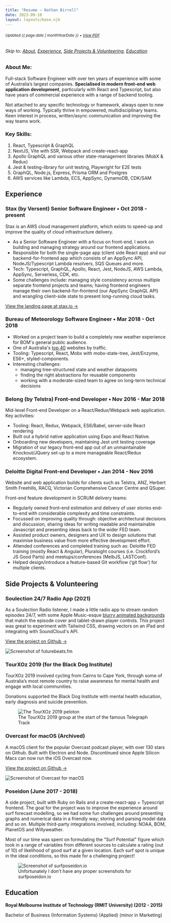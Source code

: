 ```yaml
---
title: "Resume — Nathan Birrell"
date: 2023-09-10
layout: layouts/base.njk
---
```


<!-- ***************************************************************** -->
<!-- NOTE: when updating this file, remember to run yarn run generate-resume-pdf to update the PDF version -->
<!-- ***************************************************************** -->

<!-- <small>❌ **Not seeking work**</small> -->

<h6 class="noprint"><small class="resume-updated">Updated <time datetime="{{ page.date | htmlDateString }}">{{ page.date | monthYearDate }}</time> • <a href="https://raw.githubusercontent.com/nathanbirrell/natee.biz/master/assets/resume.pdf">View PDF</a></small></h6>

<h6 class="noprint">Skip to: <a href="#">About</a>, <a href="#experience">Experience</a>, <a href="#side-projects-and-volunteering">Side Projects &amp; Volunteering</a>, <a href="#education">Education</a></h6>

<div class="profile">
<div>
  <h3 class="tx-overline">
  About Me:
  </h3>

  <p>Full-stack Software Engineer with over ten years of experience with some of Australia’s largest companies. <strong>Specialised in modern front-end web application development</strong>, particularly with React and Typescript, but also have years of commercial experience with a range of backend tooling.</p>

  <p>Not attached to any specific technology or framework, always open to new ways of working. Typically thrive in empowered, multidisciplinary teams. Keen interest in process, written/async communication and improving the way teams work.</p>

  <!-- - I work compressed 4-day weeks, usually Tue-Fri. Preference for more asynchronous modes of working, but still flexible around co-located teams and remote working (I enjoy both). -->

</div>
<div>
  <h3 class="tx-overline">
  Key Skills:
  </h3>

  <ol>
  <li>React, Typescript &amp; GraphQL</li>
  <li>NextJS, Vite with SSR, Webpack and create-react-app</li>
  <li>Apollo GraphQL and various other state-management libraries (MobX &amp; Redux)</li>
  <li>Jest & testing-library for unit testing, Playwright for E2E tests</li>
  <li>GraphQL, Node.js, Express, Prisma ORM and Postgres</li>
  <li>AWS services like Lambda, ECS, AppSync, DynamoDB, CDK/SAM</li>
  </ol>
</div>
</div>

## Experience

<!-- TODO: add Leesy -->
<!-- ###### Senior Software Engineer • Oct 2018 - present -->

<h3>
  <span>Stax (by Versent)</span>
  <span class="tx-overline">Senior Software Engineer • Oct 2018 - present</span>
</h3>

Stax is an AWS cloud management platform, which exists to speed-up and improve the quality of cloud infrastructure delivery.

- As a Senior Software Engineer with a focus on front-end, I work on building and managing strategy around our frontend applications.
- Responsible for both the single-page app (client side React app) and our backend-for-frontend app which consists of an AppSync API, NodeJS/Typescript Lambda resolvers, SQS Queues and more.
- Tech: Typescript, GraphQL, Apollo, React, Jest, NodeJS, AWS Lambda, AppSync, Serverless, CDK, etc.
- Some challenges include: managing style consistency across multiple separate frontend projects and teams; having frontend engineers manage their own backend-for-frontend (our AppSync GraphQL API) and wrangling client-side state to present long-running cloud tasks.

[View the landing page at stax.io →](https://stax.io/)

<h3>
  <span>Bureau of Meteorology</span>
  <span class="tx-overline">Software Engineer • Mar 2018 - Oct 2018</span>
</h3>

- Worked on a project team to build a completely new weather experience for BOM's general public audience.
- One of Australia's [top 40](https://www.alexa.com/topsites/countries/AU) websites by traffic.
- Tooling: Typescript, React, Mobx with mobx-state-tree, Jest/Enzyme, ES6+, styled-components.
- Interesting challenges:
  - managing tree-structured state and weather datapoints
  - finding the right abstractions for reusable components
  - working with a moderate-sized team to agree on long-term technical decisions

<!-- [View the app at weather.bom.gov.au →](https://weather.bom.gov.au/) -->

<h3>
  <span>Belong (by Telstra)</span>
  <span class="tx-overline">Front-end Developer • Nov 2016 - Mar 2018</span>
</h3>

Mid-level Front-end Developer on a React/Redux/Webpack web application. Key activities:

- Tooling: React, Redux, Webpack, ES6/Babel, server-side React rendering
- Built out a hybrid native application using Expo and React Native.
- Onboarding new developers, maintaining Jest unit testing coverage
- Migration of our legacy front-end app out of an unmaintainable Knockout/JQuery set-up to a more manageable React/Redux ecosystem.

<h3>
  <span>Deloitte Digital</span>
  <span class="tx-overline">Front-end Developer • Jan 2014 - Nov 2016</span>
</h3>

Website and web application builds for clients such as Telstra, ANZ, Herbert Smith Freehills, RACQ, Victorian Comprehensive Cancer Centre and QSuper.

Front-end feature development in SCRUM delivery teams:

- Regularly owned front-end estimation and delivery of user stories end-to-end with considerable complexity and time constraints.
- Focussed on improving quality through: objective architectural decisions and discussion, sharing ideas for writing readable and maintainable Javascript and presenting ideas back to the wider FED team.
- Assisted product owners, designers and UX to design solutions that maximise business value from more effective development effort.
- Attended conferences and completed training such as: Deloitte FED training (mostly React & Angular), Pluralsight courses (i.e. Crockford’s JS Good Parts) and meetups/conferences (MelbJS, LASTConf).
- Helped design/introduce a feature-based Git workflow (‘git flow’) for multiple clients.

<!-- <h3>
  <span>The Incentive Lab</span>
  <span class="tx-overline">Full-Stack Developer • 2015</span>
</h3>

- Full-stack PHP development for the incentive marketing agency’s proprietary software "Flashpoint", used by sales teams at BMW, Nissan and Samsung in Australia.
- Technologies used: PHP, Symfony, Doctrine ORM, LAMP stack, Wordpress, Javascript/JQuery. -->

## Side Projects & Volunteering

<!-- TODO: add Leesy -->

### Soulection 24/7 Radio App (2021)

As a Soulection Radio listener, I made a little radio app to stream random episodes 24/7, with some Apple Music-esque [blurry animated backgrounds](/img/projects/future-beats/future-beats-367.gif) that match the episode cover and tablet-drawn player controls. This project was great to experiment with Tailwind CSS, drawing vectors on an iPad and integrating with SoundCloud's API.

[View the project on Github →](https://github.com/nathanbirrell/future-beats)

<img class="noprint" src="/img/projects/future-beats/future-beats-419.jpg" alt="Screenshot of futurebeats.fm">

### TourXOz 2019 (for the Black Dog Institute)

TourXOz 2019 involved cycling from Cairns to Cape York, through some of Australia’s most remote country to raise awareness for mental health and engage with local communities.

Donations supported the Black Dog Institute with mental health education, early diagnosis and suicide prevention.

<figure class="noprint">
  <img src="/img/projects/tourxoz-2019/tourxoz-2019-group.jpeg" alt="The TourXOz 2019 peloton">
  <figcaption>The TourXOz 2019 group at the start of the famous Telegraph Track</figcaption>
</figure>

### Overcast for macOS (Archived)

A macOS client for the popular Overcast podcast player, with over 130 stars on Github. Built with Electron and Node. Discontinued since Apple Silicon Macs can now run the iOS Overcast now.

[View the project on Github →](https://github.com/nathanbirrell/overcast-macos)

<img class="noprint" src="/img/projects/overcast-macos/overcast-macos-screenshot.jpg" alt="Screenshot of Overcast for macOS">

### Poseidon (June 2017 - 2018)

A side project, built with Ruby on Rails and a create-react-app + Typescript frontend. The goal for the project was to improve the experience around surf forecast modelling, so we had some fun challenges around presenting graphs and numerical data in a friendly way; storing and parsing model data and so on. Multiple third-party integrations involved, including: NOAA, BOM, PlanetOS and Willyweather.

Most of our time was spent on formulating the "Surf Potential" figure which took in a range of variables from different sources to calculate a rating (out of 10) of likelihood of good surf at a given location. Each surf spot is unique in the ideal conditions, so this made for a challenging project!

<!-- We decided to discontinue the project after some long-standing companies in the area vastly improved their offering and felt we couldn't add enough additional value. -->

<figure class="noprint">
  <img src="/img/projects/surf-poseidon/grid-view.jpg" alt="Screenshot of surfposeidon.io">
  <figcaption>Unfortunately I don't have any proper screenshots for surfposeidon.io</figcaption>
</figure>

<!-- ### Freelance Projects (2013 - 2016)

- Worked for myself from university as a web developer and digital consultant to small businesses.
- Provided services from as basic as a Wordpress/Squarespace build to a custom Rails application.
- Clients: [Damgar Group](http://damgargroup.com.au/), [Gaffneys Logistics](http://gaffneys.com.au/), [Serenity Face & Body](http://serenityfaceandbody.com.au/), All City Bathrooms & Kitchens, Memla Landscape Architects -->

<!-- ## Interests

1.  Heavy focus on best practices in software development: writing reusable, readable and maintainable code, continuous improvement and quality (through pull requests, pair programming and regular team catch-ups). Opinions heavily influenced by the [Rails Doctrine](http://rubyonrails.org/doctrine/), [Clean Code](https://www.amazon.com/Clean-Code-Handbook-Software-Craftsmanship/dp/0132350882) and [Eloquent JS](http://eloquentjavascript.net/).
2.  Strong interest in wider front-end community involvement and contributing back to open source projects. Regular attendee at MelbJS and Ruby Melbourne meetups.
3.  Managing teams and workflows around building software. Inspired by many things/people, to name a few: [Agile manifesto](http://agilemanifesto.org/), Lean philosophy, [Basecamp](https://m.signalvnoise.com/), [Ben Horowitz](https://www.amazon.com/Hard-Thing-About-Things-Building/dp/0062273205), [Seth Godin](http://sethgodin.typepad.com/) and [Paul Graham](http://www.paulgraham.com/articles.html).
4.  Outside of work I generally spend [well away from my computer](https://instagram.com/nathanbirrell) (mainly surfing/camping). -->

<!-- ## Skills

- Javascript, ES6, Typescript
- React/Redux/Mobx front-end ecosystem
- Git & git-flow
- Webpack, Babel
- React Native & Expo
- Ruby & Rails
- Jest/Enzyme unit testing
- Figma, Sketch, Photoshop, Illustrator
- HTML, CSS, Sass -->

## Education

**Royal Melbourne Institute of Technology (RMIT University) (2012 - 2015)**

Bachelor of Business (Information Systems) (Applied) (minor in Marketing)

<!-- ## Contact

- [LinkedIn](https://www.linkedin.com/in/nathanbirrell)
- [nathanbirrell@gmail.com](mailto:nathanbirrell@gmail.com) -->
